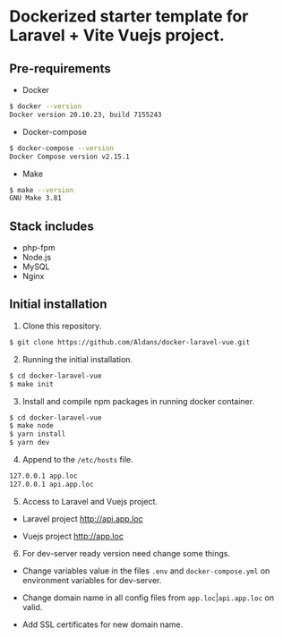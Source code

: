 # Dockerized starter template for Laravel + Vite Vuejs project.

## Pre-requirements

- Docker

```bash
$ docker --version
Docker version 20.10.23, build 7155243
```

- Docker-compose

```bash
$ docker-compose --version
Docker Compose version v2.15.1
```

- Make

```bash
$ make --version
GNU Make 3.81
```

## Stack includes

- php-fpm
- Node.js
- MySQL
- Nginx

## Initial installation

1. Clone this repository.

```bash
$ git clone https://github.com/Aldans/docker-laravel-vue.git
```

2. Running the initial installation.

```bash
$ cd docker-laravel-vue
$ make init
```

3. Install and compile npm packages in running docker container.

```bash
$ cd docker-laravel-vue
$ make node
$ yarn install
$ yarn dev
```

4. Append to the `/etc/hosts` file.

```bash
127.0.0.1 app.loc
127.0.0.1 api.app.loc
```

5. Access to Laravel and Vuejs project.

- Laravel project
  http://api.app.loc

- Vuejs project
  http://app.loc

6. For dev-server ready version need change some things.

- Change variables value in the files `.env` and `docker-compose.yml`
  on environment variables for dev-server.

- Change domain name in all config files from `app.loc`|`api.app.loc` on valid.

- Add SSL certificates for new domain name.
